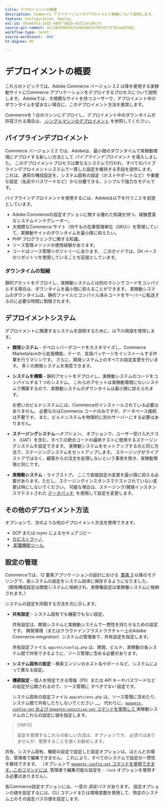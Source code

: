```yaml
---
title: デプロイメントの概要
description: Commerce アプリケーションのデプロイメント戦略について説明します。
feature: Configuration, Deploy
exl-id: d5ed6fb3-2dd2-49df-802b-6d712ecd9ccf
source-git-commit: dcc283b901917e3681863370516771763ae87462
workflow-type: tm+mt
source-wordcount: '804'
ht-degree: 0%

---
```


# デプロイメントの概要

これらのトピックでは、Adobe Commerce バージョン 2.2 以降を使用する実稼動サイトにCommerce アプリケーションをデプロイするプロセスについて説明します。 Adobeでは、大規模なサイトを持つユーザーで、デプロイメント中のダウンタイムを望まない場合に、このデプロイメント方法を推奨します。

Commerceを 1 台のマシンにデプロイし、デプロイメント中のダウンタイムが許容される場合は、[&#x200B; シングルマシンのデプロイメント &#x200B;](../deployment/single-machine.md) を参照してください。

## パイプラインデプロイメント

Commerce バージョン 2.2 では、Adobeは、最小限のダウンタイムで実稼動環境にデプロイする新しい方法として _パイプラインデプロイメント_ を導入しました。 このデプロイメントプロセスは異なるシステムで行われ、すべてのパイプラインデプロイメントシステムで一貫した設定を維持する手段を提供します。 これは、通常の構成設定を、システム固有の設定（ホストやポートなど）や重要な設定（名前やパスワードなど）から分離できる、シンプルで強力なモデルです。

パイプラインデプロイメントを使用するには、Adobeは以下を行うことを前提としています。

- Adobe Commerceの設定オプションに関する優れた知識を持つ、経験豊富なシステムインテグレーター。
- 大規模なCommerce サイト（何千もの在庫管理単位（SKU））を管理していて、実稼動サイトのダウンタイムを最小限に抑えたい。
- PHP プログラミングに関する知識。
- ソース管理メソッドの使用経験があります。
- コードはソース管理リポジトリーにあります。 このガイドでは、Git ベースのリポジトリを使用していることを前提としています。

### ダウンタイムの短縮

静的アセットをデプロイし、実稼動システムとは別のマシンでコードをコンパイルする場合は、ダウンタイムを最小限に抑えることができます。 実稼動システムのダウンタイムは、静的ファイルとコンパイル済みコードをサーバーに転送するのに必要な時間に制限されます。

## デプロイメントシステム

デプロイメントに関連するシステムを説明するために、以下の用語を使用します。

- **開発システム** - デベロッパーがコードをカスタマイズし、Commerce Marketplaceから拡張機能、テーマ、言語パッケージをインストールする作業を行うマシンです。 さらに、開発システム上のすべての設定変更を行います。 多くの開発システムを用意できます。

- **システムを構築** – 静的アセットをデプロイし、実稼動システムのコードをコンパイルする 1 つのシステム。 これらのアセットは実稼動環境にないシステムで構築するので、実稼動システムのダウンタイムは最小限に抑えられます。

  お使いのビルドシステムには、Commerceがインストールされている必要はありません。 必要なのはCommerce コードのみですが、データベース接続は不要です。 また、ビルドシステムを物理的に別のサーバーにする必要はありません。

- **ステージングシステム**—_オプション_。 オプションで、ユーザー受け入れテスト（UAT）を含む、すべての統合コードの最終テストに使用するステージングシステムを設定できます。 実稼動システムをセットアップするのと同じ方法で、ステージングシステムをセットアップします。 ステージングがライブストアではなく、顧客からの注文を処理しないという事実を除き、実稼動環境と同じです。

- **実稼動システム** - ライブストア。 ここで直接設定の変更を最小限に抑える必要があります。ただし、ステージングインスタンスでテストされていない変更は特にしないでください。 可能な場合は、ステージング/開発インスタンスでテストされた [&#x200B; データパッチ &#x200B;](https://developer.adobe.com/commerce/php/development/components/declarative-schema/patches/) を使用して設定を変更します。

## その他のデプロイメント方法

オプションで、次のような他のデプロイメント方法を使用できます。

- SCP または rsync によるセキュアコピー
- [&#x200B; カピストラーノ &#x200B;](https://capistranorb.com/documentation/overview/what-is-capistrano)
- [&#x200B; 配置機能ツール &#x200B;](https://deployer.org/)

## 設定の管理

Commerceでは、12 要素アプリケーションの設計における [&#x200B; 要素 3](https://12factor.net/config) 以降のモデリングで、各システムの設定をシステム自体に保存するようになりました。 （開発構成設定は開発システムに格納され、実稼働設定は実稼働システムに格納されます。）

システムの設定を同期する方法を次に示します。

- **共有設定** - システム固有でも機密でもない設定。

  共有設定は、開発システムと実稼動システムで一貫性を持たせるための設定です。 開発環境（またはクラウドインフラストラクチャー上のAdobe Commerce _integration_）システムの管理者で、共有設定を指定します。

  共有設定ファイル `app/etc/config.php` は、開発、ビルド、実稼動の各システム間で共有できるように、ソース管理に含める必要があります。

- **システム固有の設定** – 検索エンジンのホスト名やポートなど、システムによって異なる設定。

- **機密設定** – 個人を特定できる情報（PII）または API キーやパスワードなどの設定が公開されるので、ソース管理に _すべきでない_ 設定です。

  システム固有の設定ファイル `app/etc/env.php` は、ソース管理に含めたり、システム間で共有したりしないでください __。 代わりに、[`magento config:set` および `magento:sensitive:set` コマンドを使用して &#x200B;](../cli/set-configuration-values.md) 実稼動システムのこれらの設定に値を指定します。

>[!INFO]
>
>設定を管理するこれらの新しい方法は、オプションです。 必須ではありませんが、使用することを強くお勧めします。

共有、システム固有、機密の設定で設定した設定オプションは、ほとんどの場合、管理者で編集できません。 これにより、すべてのシステムで設定の一貫性を維持できます。 （オプションで [`magento config:set` コマンドを使用できます。このコマンドには &#x200B;](../cli/set-configuration-values.md) 管理者で編集可能な設定を `--lock` オプションを使用する必要はありません）。

各Commerce設定オプションには、一意の _設定パス_ があります。 設定オプションの値を設定するには、CLI コマンドまたは環境変数を使用して、特定のシステム上のその設定パスの値を設定します。
